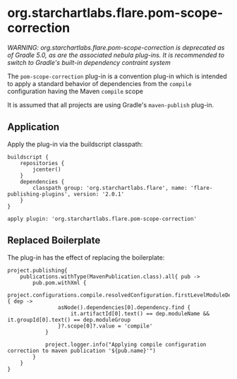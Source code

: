 # org.starchartlabs.flare.pom-scope-correction

*WARNING: org.starchartlabs.flare.pom-scope-correction is deprecated as of Gradle 5.0, as are the associated nebula plug-ins. It is recommended to switch to Gradle's built-in dependency contraint system*

The `pom-scope-correction` plug-in is a convention plug-in which is intended to apply a standard behavior of dependencies from the `compile` configuration having the Maven `compile` scope

It is assumed that all projects are using Gradle's `maven-publish` plug-in.

## Application

Apply the plug-in via the buildscript classpath:

```
buildscript {
    repositories {
        jcenter()
    }
    dependencies {
        classpath group: 'org.starchartlabs.flare', name: 'flare-publishing-plugins', version: '2.0.1'
    }
}

apply plugin: 'org.starchartlabs.flare.pom-scope-correction'
```

## Replaced Boilerplate

The plug-in has the effect of replacing the boilerplate:

```
project.publishing{
    publications.withType(MavenPublication.class).all{ pub ->
        pub.pom.withXml {
            project.configurations.compile.resolvedConfiguration.firstLevelModuleDependencies.each { dep ->
                asNode().dependencies[0].dependency.find {
                    it.artifactId[0].text() == dep.moduleName && it.groupId[0].text() == dep.moduleGroup
                }?.scope[0]?.value = 'compile'
            }

            project.logger.info("Applying compile configuration correction to maven publication '${pub.name}'")
        }
    }
}
```
